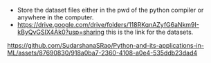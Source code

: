 - Store the dataset files either in the pwd of the python compiler or anywhere in the computer.
- https://drive.google.com/drive/folders/118RKqnAZyfG6aNkm9I-kByQvGSIX4Ak0?usp=sharing this is the link for the datasets.

https://github.com/SudarshanaSRao/Python-and-its-applications-in-ML/assets/87690830/918a0ba7-2360-4108-a0e4-535ddb23dad4

<!---
SudarshanaSRao/SudarshanaSRao is a ✨ special ✨ repository because its `README.md` (this file) appears on your GitHub profile.
You can click the Preview link to take a look at your changes.
--->


